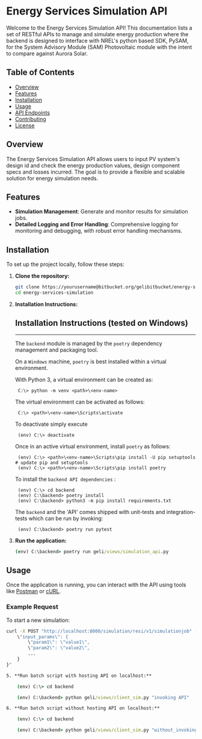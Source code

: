 # Energy Services Simulation API

Welcome to the Energy Services Simulation API! This documentation lists a set of RESTful APIs to manage and simulate energy production where the backend is designed to interface with NREL's python based SDK, PySAM, for the System Advisory Module (SAM) Photovoltaic module with the intent to compare against Aurora Solar.

## Table of Contents

- [Overview](#overview)
- [Features](#features)
- [Installation](#installation)
- [Usage](#usage)
- [API Endpoints](#api-endpoints)
- [Contributing](#contributing)
- [License](#license)

## Overview

The Energy Services Simulation API allows users to input PV system's design id and check the energy production values, design component specs and losses incurred. The goal is to provide a flexible and scalable solution for energy simulation needs.

## Features

- **Simulation Management**: Generate and monitor results for simulation jobs.
- **Detailed Logging and Error Handling**: Comprehensive logging for monitoring and debugging, with robust error handling mechanisms.

## Installation

To set up the project locally, follow these steps:

1. **Clone the repository:**

    ```bash
    git clone https://yourusername@bitbucket.org/gelibitbucket/energy-services-simulation.git
    cd energy-services-simulation
    ```

2. **Installation Instructions:**

   ## Installation Instructions (tested on Windows)
    ---
    The `backend` module is managed by the `poetry` dependency management and packaging tool.
    
    On a `Windows` machine, `poetry` is best installed within a virtual environment.
    
    With Python 3, a virtual environment can be created as:
    
        C:\> python -m venv <path>\<env-name>

        
    The virtual environment can be activated as follows:
    
        C:\> <path>\<env-name>\Scripts\activate

        
    To deactivate simply execute
    
        (env) C:\> deactivate

    
    Once in an active virtual environment, install `poetry` as follows:
    
        (env) C:\> <path>\<env-name>\Scripts\pip install -U pip setuptools # update pip and setuptools
        (env) C:\> <path>\<env-name>\Scripts\pip install poetry

        
    To install the `backend API dependencies` :
    
        (env) C:\> cd backend
        (env) C:\backend> poetry install
        (env) C:\backend> python3 -m pip install requirements.txt

        
    The `backend` and the 'API' comes shipped with unit-tests and integration-tests which can be run by invoking:
    
        (env) C:\backend> poetry run pytest




4. **Run the application:**

    ```cmd
    (env) C:\backend> poetry run geli/views/simulation_api.py
    ```

## Usage

Once the application is running, you can interact with the API using tools like [Postman](https://www.postman.com/) or [cURL](https://curl.se/).

### Example Request

To start a new simulation:

```cmd
curl -X POST "http://localhost:8000/simulation/resi/v1/simulationjob" -H "Content-Type: application/json" -d "{
    \"input_params\": {
        \"param1\": \"value1\",
        \"param2\": \"value2\",
        ...
    }
}"

5. **Run batch script with hosting API on localhost:**

    (env) C:\> cd backend

    (env) C:\backend> python geli/views/client_sim.py "invoking API"

6. **Run batch script without hosting API on localhost:**

    (env) C:\> cd backend

    (env) C:\backend> python geli/views/client_sim.py "without_invoking_API"
    
